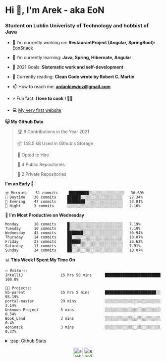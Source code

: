 <h1> Hi 👋, I'm Arek - aka EoN </h1>
<h3> Student on Lublin Univeristy of Technology and hobbist of Java</h3>

- 🔭 I’m currently working on: **RestaurantProject (Angular, SpringBoot):** [EonSnack]

- 🌱 I’m currently learning: **Java, Spring, Hibernate, Angular**

<!--- - 👨‍💻 All of my projects are available at: [Repository] --->
- 🥅 2021 Goals: **Sistematic work and self-development**

- 📖 Currently reading: **Clean Code wrote by Robert C. Martin**

- 📫 How to reach me: **ardankiewicz@gmail.com**

- ⚡ Fun fact: **I love to cook ! 🍖🍳**

- 💻 [My very first website][website] 


<!--START_SECTION:waka-->
**🐱 My Github Data** 

> 🏆 6 Contributions in the Year 2021
 > 
> 📦 148.5 kB Used in Github's Storage 
 > 
> 💼 Opted to Hire
 > 
> 📜 4 Public Repositories 
 > 
> 🔑 2 Private Repositories  
 > 
**I'm an Early 🐤** 

```text
🌞 Morning    51 commits     █████████░░░░░░░░░░░░░░░░   36.69% 
🌆 Daytime    38 commits     ██████░░░░░░░░░░░░░░░░░░░   27.34% 
🌃 Evening    47 commits     ████████░░░░░░░░░░░░░░░░░   33.81% 
🌙 Night      3 commits      ░░░░░░░░░░░░░░░░░░░░░░░░░   2.16%

```
📅 **I'm Most Productive on Wednesday** 

```text
Monday       10 commits     █░░░░░░░░░░░░░░░░░░░░░░░░   7.19% 
Tuesday      10 commits     █░░░░░░░░░░░░░░░░░░░░░░░░   7.19% 
Wednesday    43 commits     ███████░░░░░░░░░░░░░░░░░░   30.94% 
Thursday     14 commits     ██░░░░░░░░░░░░░░░░░░░░░░░   10.07% 
Friday       37 commits     ██████░░░░░░░░░░░░░░░░░░░   26.62% 
Saturday     11 commits     ██░░░░░░░░░░░░░░░░░░░░░░░   7.91% 
Sunday       14 commits     ██░░░░░░░░░░░░░░░░░░░░░░░   10.07%

```


📊 **This Week I Spent My Time On** 

```text
🔥 Editors: 
IntelliJ                 15 hrs 50 mins      █████████████████████████   100.0%

🐱‍💻 Projects: 
kb-parent                15 hrs 5 mins       ███████████████████████░░   95.19% 
portal-master            29 mins             ░░░░░░░░░░░░░░░░░░░░░░░░░   3.14% 
Unknown Project          5 mins              ░░░░░░░░░░░░░░░░░░░░░░░░░   0.54% 
Book_Land                3 mins              ░░░░░░░░░░░░░░░░░░░░░░░░░   0.4% 
eonSnack                 3 mins              ░░░░░░░░░░░░░░░░░░░░░░░░░   0.37%

```


<!--END_SECTION:waka-->

<details>
  <summary>:zap: Github Stats</summary>
  <img align="left" alt="codeSTACKr's Github Stats" src="https://github-readme-stats.codestackr.vercel.app/api?username=eon2208&show_icons=true&hide_border=true" />
 <img align="left" src="https://github-readme-stats.vercel.app/api/top-langs/?username=eon2208&layout=compact" alt="eon2208" /></p>
</details>


<p align="center">
<a href="https://linkedin.com/in/arek dankiewicz" target="blank"><img align="center" src="https://cdn.jsdelivr.net/npm/simple-icons@3.0.1/icons/linkedin.svg" alt="arek dankiewicz" height="30" width="30" /></a>
<a href="https://instagram.com/eon2208" target="blank"><img align="center" src="https://cdn.jsdelivr.net/npm/simple-icons@3.0.1/icons/instagram.svg" alt="eon2208" height="30" width="30" /></a>
</p>

[website]: https://jardan.biz/
[EonSnack]: https://github.com/eon2208/favouriteRestaurant/
[Repository]: https://github.com/eon2208?tab=repositories
